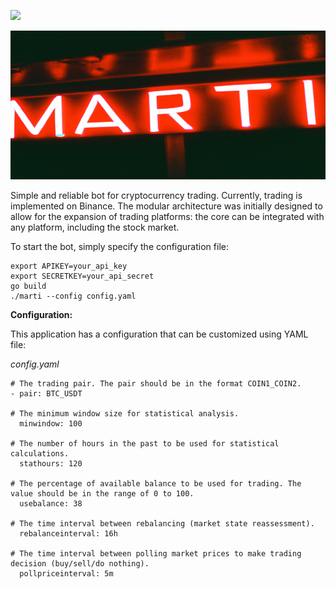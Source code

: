 ![](https://github.com/vadiminshakov/marti/workflows/tests/badge.svg)

![marti](https://github.com/vadiminshakov/marti/blob/main/img.png)

Simple and reliable bot for cryptocurrency trading. Currently, trading is implemented on Binance. The modular architecture was initially designed to allow for the expansion of trading platforms: the core can be integrated with any platform, including the stock market.

To start the bot, simply specify the configuration file:
```
export APIKEY=your_api_key
export SECRETKEY=your_api_secret
go build
./marti --config config.yaml
```

**Configuration:**

This application has a configuration that can be customized using YAML file:

_config.yaml_
```
# The trading pair. The pair should be in the format COIN1_COIN2.
- pair: BTC_USDT

# The minimum window size for statistical analysis.
  minwindow: 100
  
# The number of hours in the past to be used for statistical calculations.
  stathours: 120
  
# The percentage of available balance to be used for trading. The value should be in the range of 0 to 100.
  usebalance: 38
  
# The time interval between rebalancing (market state reassessment).
  rebalanceinterval: 16h
  
# The time interval between polling market prices to make trading decision (buy/sell/do nothing).
  pollpriceinterval: 5m
```
